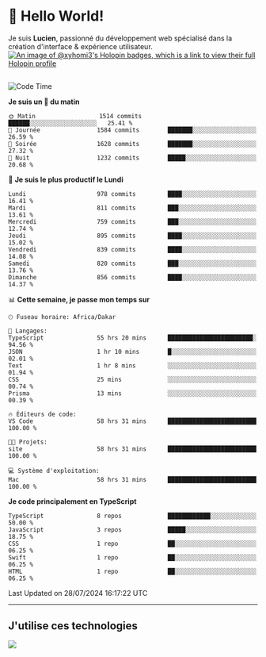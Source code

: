 # 👋 Hello World!

Je suis **Lucien**, passionné du développement web spécialisé dans la création d'interface & expérience utilisateur.
[![An image of @xyhomi3's Holopin badges, which is a link to view their full Holopin profile](https://holopin.me/xyhomi3)](https://holopin.io/@xyhomi3)

##

<!--START_SECTION:waka-->
![Code Time](http://img.shields.io/badge/Code%20Time-1%2C619%20hrs%2040%20mins-blue)

**Je suis un 🐤 du matin** 

```text
🌞 Matin                  1514 commits        ██████░░░░░░░░░░░░░░░░░░░   25.41 % 
🌆 Journée                1584 commits        ███████░░░░░░░░░░░░░░░░░░   26.59 % 
🌃 Soirée                 1628 commits        ███████░░░░░░░░░░░░░░░░░░   27.32 % 
🌙 Nuit                   1232 commits        █████░░░░░░░░░░░░░░░░░░░░   20.68 % 
```
📅 **Je suis le plus productif le Lundi** 

```text
Lundi                    978 commits         ████░░░░░░░░░░░░░░░░░░░░░   16.41 % 
Mardi                    811 commits         ███░░░░░░░░░░░░░░░░░░░░░░   13.61 % 
Mercredi                 759 commits         ███░░░░░░░░░░░░░░░░░░░░░░   12.74 % 
Jeudi                    895 commits         ████░░░░░░░░░░░░░░░░░░░░░   15.02 % 
Vendredi                 839 commits         ████░░░░░░░░░░░░░░░░░░░░░   14.08 % 
Samedi                   820 commits         ███░░░░░░░░░░░░░░░░░░░░░░   13.76 % 
Dimanche                 856 commits         ████░░░░░░░░░░░░░░░░░░░░░   14.37 % 
```


📊 **Cette semaine, je passe mon temps sur** 

```text
🕑︎ Fuseau horaire: Africa/Dakar

💬 Langages: 
TypeScript               55 hrs 20 mins      ████████████████████████░   94.56 % 
JSON                     1 hr 10 mins        █░░░░░░░░░░░░░░░░░░░░░░░░   02.01 % 
Text                     1 hr 8 mins         ░░░░░░░░░░░░░░░░░░░░░░░░░   01.94 % 
CSS                      25 mins             ░░░░░░░░░░░░░░░░░░░░░░░░░   00.74 % 
Prisma                   13 mins             ░░░░░░░░░░░░░░░░░░░░░░░░░   00.39 % 

🔥 Éditeurs de code: 
VS Code                  58 hrs 31 mins      █████████████████████████   100.00 % 

🐱‍💻 Projets: 
site                     58 hrs 31 mins      █████████████████████████   100.00 % 

💻 Système d'exploitation: 
Mac                      58 hrs 31 mins      █████████████████████████   100.00 % 
```

**Je code principalement en TypeScript** 

```text
TypeScript               8 repos             ████████████░░░░░░░░░░░░░   50.00 % 
JavaScript               3 repos             █████░░░░░░░░░░░░░░░░░░░░   18.75 % 
CSS                      1 repo              ██░░░░░░░░░░░░░░░░░░░░░░░   06.25 % 
Swift                    1 repo              ██░░░░░░░░░░░░░░░░░░░░░░░   06.25 % 
HTML                     1 repo              ██░░░░░░░░░░░░░░░░░░░░░░░   06.25 % 
```




 Last Updated on 28/07/2024 16:17:22 UTC
<!--END_SECTION:waka-->
---

## J'utilise ces technologies

<p align="left">
  <a href="https://skillicons.dev">
    <img src="https://skillicons.dev/icons?i=ts,js,md,scss,tailwind,react,docker,express,astro,vite,nextjs,vercel,figma,ableton" />
  </a>
</p>

